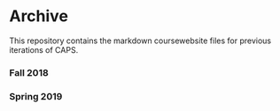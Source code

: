 # Archive

This repository contains the markdown coursewebsite files for previous iterations of CAPS.

### Fall 2018



### Spring 2019


